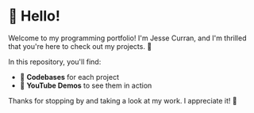 # 👋 Hello!

Welcome to my programming portfolio! I'm Jesse Curran, and I'm thrilled that you're here to check out my projects. 🚀

In this repository, you'll find:

- 📂 **Codebases** for each project
- 🎥 **YouTube Demos** to see them in action

Thanks for stopping by and taking a look at my work. I appreciate it! 🙌
